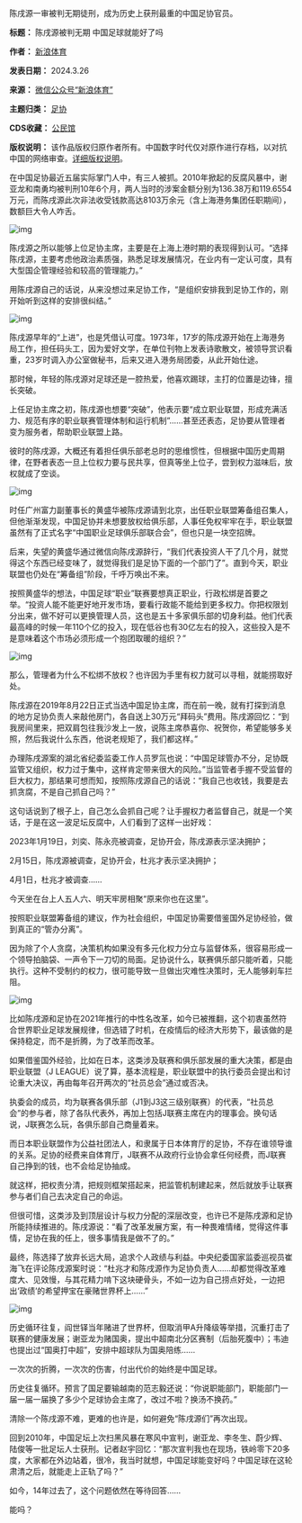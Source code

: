 陈戌源一审被判无期徒刑，成为历史上获刑最重的中国足协官员。




**标题：** 陈戌源被判无期 中国足球就能好了吗  

**作者：** [新浪体育](https://chinadigitaltimes.net/space/新浪体育)  

**发表日期：** 2024.3.26  

**来源：** [微信公众号“新浪体育”](https://web.archive.org/web/20240326135815/https://mp.weixin.qq.com/s/mr_-0sHZSQqbbD_TZJdzCw)  

**主题归类：** [足协](https://chinadigitaltimes.net/space/足协)  

**CDS收藏：** [公民馆](https://chinadigitaltimes.net/space/%E5%85%AC%E6%B0%91%E9%A6%86)  

**版权说明：** 该作品版权归原作者所有。中国数字时代仅对原作进行存档，以对抗中国的网络审查。[详细版权说明](https://chinadigitaltimes.net/chinese/copyright)。


在中国足协最近五届实际掌门人中，有三人被抓。2010年掀起的反腐风暴中，谢亚龙和南勇均被判刑10年6个月，两人当时的涉案金额分别为136.38万和119.6554万元，而陈戌源此次非法收受钱款高达8103万余元（含上海港务集团任职期间），数额巨大令人咋舌。


![img](https://chinadigitaltimes.net/chinese/files/2024/03/post-706253-6602d4c5a0266.)


陈戌源之所以能够上位足协主席，主要是在上海上港时期的表现得到认可。“选择陈戌源，主要考虑他政治素质强，熟悉足球发展情况，在业内有一定认可度，具有大型国企管理经验和较高的管理能力。”


用陈戌源自己的话说，从来没想过来足协工作，“是组织安排我到足协工作的，刚开始听到这样的安排很纠结。”


![img](https://chinadigitaltimes.net/chinese/files/2024/03/post-706253-6602d4c5c9b6d.png)


陈戌源早年的“上进”，也是凭借认可度。1973年，17岁的陈戌源开始在上海港务局工作，担任码头工，因为爱好文学，在单位刊物上发表诗歌散文，被领导赏识看重，23岁时调入办公室做秘书，后来又进入港务局团委，从此开始仕途。


那时候，年轻的陈戌源对足球还是一腔热爱，他喜欢踢球，主打的位置是边锋，擅长突破。


上任足协主席之初，陈戌源也想要“突破”，他表示要“成立职业联盟，形成充满活力、规范有序的职业联赛管理体制和运行机制”……甚至还表态，足协要从管理者变为服务者，帮助职业联盟上路。


彼时的陈戌源，大概还有着担任俱乐部老总时的思维惯性，但根据中国历史周期律，在野者表态一旦上位权力要与民共享，但真等坐上位子，尝到权力滋味后，放权就成了空谈。


![img](https://chinadigitaltimes.net/chinese/files/2024/03/post-706253-6602d4c5eb0b0.png)


时任广州富力副董事长的黄盛华被陈戌源请到北京，出任职业联盟筹备组召集人，但他渐渐发现，中国足协并未想要放权给俱乐部，人事任免权牢牢在手，职业联盟虽然有了正式名字“中国职业足球俱乐部联合会”，但也只是一块空招牌。


后来，失望的黄盛华通过微信向陈戌源辞行，“我们代表投资人干了几个月，就觉得这个东西已经变味了，就觉得我们是足协下面的一个部门了”。直到今天，职业联盟也仍处在“筹备组”阶段，千呼万唤出不来。


按照黄盛华的想法，中国足球“职业”联赛要想真正职业，行政松绑是首要之举。“投资人能不能更好地开发市场，要看行政能不能给到更多权力。你把权限划分出来，做不好可以更换管理人员，这也是五十多家俱乐部的切身利益。他们代表最高峰的时候一年110个亿的投入，现在低谷也有30亿左右的投入，这些投入是不是意味着这个市场必须形成一个抱团取暖的组织？”


![img](https://chinadigitaltimes.net/chinese/files/2024/03/post-706253-6602d4c617e69.png)


那么，管理者为什么不松绑不放权？也许因为手里有权力就可以寻租，就能捞取好处。


陈戌源在2019年8月22日正式当选中国足协主席，而在前一晚，就有打探到消息的地方足协负责人来敲他房门，各自送上30万元“拜码头”费用。陈戌源回忆：“到我房间里来，把双肩包往我沙发上一放，说陈主席恭喜你、祝贺你，希望能够多关照，然后我说什么东西，他说老规矩了，我们都这样。”


办理陈戌源案的湖北省纪委监委工作人员罗氚也说：“中国足球管办不分，足协既监管又组织，权力过于集中，这样肯定带来很大的风险。”当监管者手握不受监督的巨大权力，那结果可想而知，按照陈戌源自己的话说：“我自己也收钱，我要是去抓贪腐，不是自己抓自己吗？”


这句话说到了根子上，自己怎么会抓自己呢？让手握权力者监督自己，就是一个笑话，于是在这一波足坛反腐中，人们看到了这样一出好戏：


2023年1月19日，刘奕、陈永亮被调查，足协开会，陈戌源表示坚决拥护；


2月15日，陈戌源被调查，足协开会，杜兆才表示坚决拥护；


4月1日，杜兆才被调查……


今天坐在台上人五人六、明天牢房相聚“原来你也在这里”。


按照职业联盟筹备组的建议，作为社会组织，中国足协需要借鉴国外足协经验，做到真正的“管办分离”。


因为除了个人贪腐，决策机构如果没有多元化权力分立与监督体系，很容易形成一个领导拍脑袋、一声令下一刀切的局面。足协说什么，联赛俱乐部只能听着，只能执行。这种不受制约的权力，很可能导致一旦做出灾难性决策时，无人能够刹车拦阻。


![img](https://chinadigitaltimes.net/chinese/files/2024/03/post-706253-6602d4c643260.png)


比如陈戌源和足协在2021年推行的中性名改革，如今已被推翻，这个初衷虽然符合世界职业足球发展规律，但选错了时机，在疫情后的经济大形势下，最该做的是保持稳定，而不是折腾，为了改革而改革。


如果借鉴国外经验，比如在日本，这类涉及联赛和俱乐部发展的重大决策，都是由职业联盟（J LEAGUE）说了算，基本流程是，职业联盟中的执行委员会提出和讨论重大决议，再由每年召开两次的“社员总会”通过或否决。


执委会的成员，均为联赛各俱乐部（J1到J3这三级别联赛）的代表，“社员总会”的参与者，除了各队代表外，再加上包括J联赛主席在内的理事会。换句话说，J联赛怎么玩，各俱乐部自己商量着来。


而日本职业联盟作为公益社团法人，和隶属于日本体育厅的足协，不存在谁领导谁的关系。足协的经费来自体育厅，J联赛不从政府行业协会拿任何经费，而J联赛自己挣到的钱，也不会给足协抽成。


就这样，把权责分清，把规则框架搭起来，把监管机制建起来，然后就放手让联赛参与者们自己去决定自己的命运。


但很可惜，这类涉及到顶层设计与权力分配的深层改变，也许已不是陈戌源和足协所能持续推进的。陈戌源说：“看了改革发展方案，有一种畏难情绪，觉得这件事情，足协在我的任上，很多事情我是做不了的。”


最终，陈选择了放弃长远大局，追求个人政绩与利益。中央纪委国家监委巡视员崔海飞在评论陈戌源案时说：“杜兆才和陈戌源作为足协负责人……却都觉得改革难度大、见效慢，与其花精力啃下这块硬骨头，不如一边为自己捞点好处，一边把出‘政绩’的希望押宝在豪赌世界杯上……”


![img](https://chinadigitaltimes.net/chinese/files/2024/03/post-706253-6602d4c66e165.png)


历史循环往复，阎世铎当年赌进了世界杯，但取消甲A升降级等举措，沉重打击了联赛的健康发展；谢亚龙为赌国奥，提出中超南北分区赛制（后胎死腹中）；韦迪也提出过“国奥打中超”，安排中超球队为国奥陪练……


一次次的折腾，一次次的伤害，付出代价的始终是中国足球。


历史往复循环。预言了国足要输越南的范志毅还说：“你说职能部门，职能部门一届一届一届换了多少个足球协会主席了，改过不啦？换汤不换药。”


清除一个陈戌源不难，更难的也许是，如何避免“陈戌源们”再次出现。


回到2010年，中国足坛上次扫黑风暴在寒风中宣判，谢亚龙、李冬生、蔚少辉、陆俊等一批足坛人士获刑。记者赵宇回忆：“那次宣判我也在现场，铁岭零下20多度，大家都在外边站着，很冷，我当时就想，中国足球能变好吗？中国足球在这轮肃清之后，就能走上正轨了吗？”


如今，14年过去了，这个问题依然在等待回答……


能吗？

